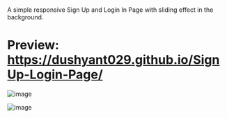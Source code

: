 #

A simple responsive Sign Up and Login In Page with sliding effect in the background.

# Preview: https://dushyant029.github.io/SignUp-Login-Page/

![image](https://user-images.githubusercontent.com/55031190/100611299-257b7d80-3337-11eb-99dc-9e82db3bfdb6.png)


![image](https://user-images.githubusercontent.com/55031190/100611475-65dafb80-3337-11eb-9c66-68bf438a1622.png)

